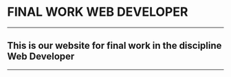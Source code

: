 # FINAL WORK WEB DEVELOPER
---
## This is our website for final work in the discipline Web Developer
---
